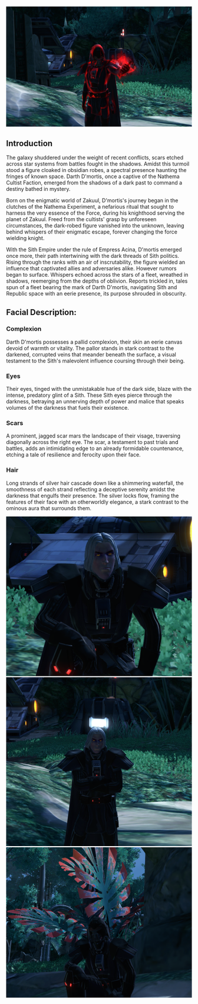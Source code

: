 ![Darth D'mortis](./Screenshot%202024-01-07%20140534.png)

## Introduction
The galaxy shuddered under the weight of recent conflicts, scars etched across star systems from battles fought in the shadows. Amidst this turmoil stood a figure cloaked in obsidian robes, a spectral presence haunting the fringes of known space. Darth D'mortis, once a captive of the Nathema Cultist Faction, emerged from the shadows of a dark past to command a destiny bathed in mystery.

Born on the enigmatic world of Zakuul, D'mortis's journey began in the clutches of the Nathema Experiment, a nefarious ritual that sought to harness the very essence of the Force, during his knighthood serving the planet of Zakuul. Freed from the cultists' grasp by unforeseen circumstances, the dark-robed figure vanished into the unknown, leaving behind whispers of their enigmatic escape, forever changing the force wielding knight.

With the Sith Empire under the rule of Empress Acina, D'mortis emerged once more, their path intertwining with the dark threads of Sith politics. Rising through the ranks with an air of inscrutability, the figure wielded an influence that captivated allies and adversaries alike. However rumors began to surface. Whispers echoed across the stars of a fleet, wreathed in shadows, reemerging from the depths of oblivion. Reports trickled in, tales spun of a fleet bearing the mark of Darth D'mortis, navigating Sith and Republic space with an eerie presence, its purpose shrouded in obscurity.

## Facial Description:

### Complexion
Darth D'mortis possesses a pallid complexion, their skin an eerie canvas devoid of warmth or vitality. The pallor stands in stark contrast to the darkened, corrupted veins that meander beneath the surface, a visual testament to the Sith's malevolent influence coursing through their being.

### Eyes
Their eyes, tinged with the unmistakable hue of the dark side, blaze with the intense, predatory glint of a Sith. These Sith eyes pierce through the darkness, betraying an unnerving depth of power and malice that speaks volumes of the darkness that fuels their existence.

### Scars
A prominent, jagged scar mars the landscape of their visage, traversing diagonally across the right eye. The scar, a testament to past trials and battles, adds an intimidating edge to an already formidable countenance, etching a tale of resilience and ferocity upon their face.

### Hair
Long strands of silver hair cascade down like a shimmering waterfall, the smoothness of each strand reflecting a deceptive serenity amidst the darkness that engulfs their presence. The silver locks flow, framing the features of their face with an otherworldly elegance, a stark contrast to the ominous aura that surrounds them.

![pic2](./Screenshot%202024-01-07%20135901.png)
![pic3](./Screenshot%202024-01-07%20140321.png)
![pic1](./Screenshot%202024-01-07%20135111.png)
